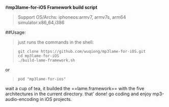 #**mp3lame-for-iOS Framework build script**
>Support OS/Archs: 
iphoneos:armv7, armv7s, arm64
simulator:x86_64,i386


##Usage:
>just runs the commands in the shell:

>```
>git clone https://github.com/wuqiong/mp3lame-for-iOS.git
>cd mp3lame-for-iOS
>./build-lame-framework.sh
>```

or 
>```
> pod "mp3lame-for-ios"
>```



wait a cup of tea, it builded the ==lame.framework== with the five architectures in the current directory. that' done! 
go coding and enjoy mp3-audio-encoding in iOS projects.
